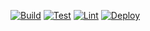 [![Build](https://github.com/Travaux-et-remises/tp3-0377892/actions/workflows/build.yml/badge.svg)](https://github.com/Travaux-et-remises/tp3-0377892/actions/workflows/build.yml)
[![Test](https://github.com/Travaux-et-remises/tp3-0377892/actions/workflows/test.yml/badge.svg)](https://github.com/Travaux-et-remises/tp3-0377892/actions/workflows/test.yml)
[![Lint](https://github.com/Travaux-et-remises/tp3-0377892/actions/workflows/lint.yml/badge.svg)](https://github.com/Travaux-et-remises/tp3-0377892/actions/workflows/lint.yml)
[![Deploy](https://github.com/Travaux-et-remises/tp3-0377892/actions/workflows/deploy.yml/badge.svg)](https://github.com/Travaux-et-remises/tp3-0377892/actions/workflows/deploy.yml)